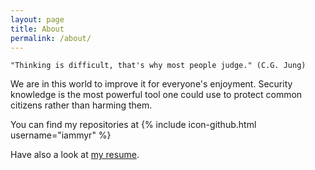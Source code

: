 ```yaml
---
layout: page
title: About
permalink: /about/
---
```


`"Thinking is difficult, that's why most people judge." (C.G. Jung)`

We are in this world to improve it for everyone's enjoyment. Security knowledge is the most powerful tool one could use to protect common citizens rather than harming them.
 
You can find my repositories at {% include icon-github.html username="iammyr" %}

Have also a look at [my resume](https://iammyr.github.com/cv/resume.html).
